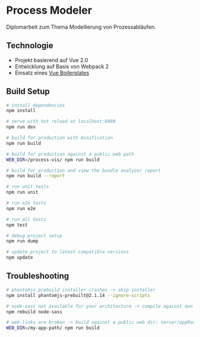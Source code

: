 # Process Modeler

Diplomarbeit zum Thema Modellierung von Prozessabläufen.

## Technologie

- Projekt basierend auf Vue 2.0
- Entwicklung auf Basis von Webpack 2
- Einsatz eines [Vue Boilerplates](http://vuejs-templates.github.io/webpack/)

## Build Setup

``` bash
# install dependencies
npm install

# serve with hot reload at localhost:8080
npm run dev

# build for production with minification
npm run build

# build for production against a public web path
WEB_DIR=/process-vis/ npm run build

# build for production and view the bundle analyzer report
npm run build --report

# run unit tests
npm run unit

# run e2e tests
npm run e2e

# run all tests
npm test

# debug project setup
npm run dump

# update project to latest compatible versions
npm update

```

## Troubleshooting

``` bash
# phantomjs prebuild installer crashes -> skip installer
npm install phantomjs-prebuilt@2.1.14 --ignore-scripts

# node-sass not available for your architecture -> compile against own system
npm rebuild node-sass

# web-links are broken -> build against a public web dir: server/appRoute/
WEB_DIR=/my-app-path/ npm run build

```